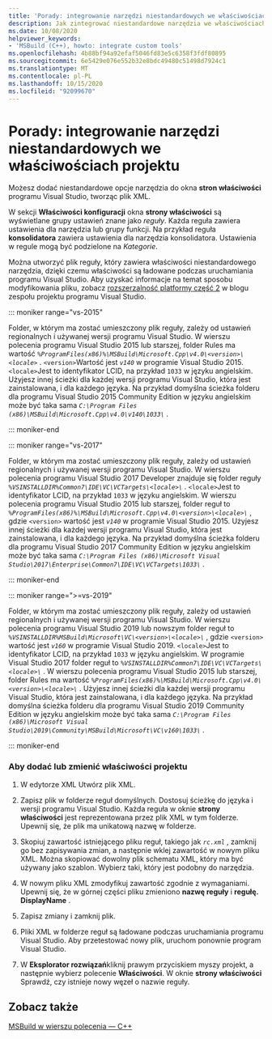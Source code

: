 ```yaml
---
title: 'Porady: integrowanie narzędzi niestandardowych we właściwościach projektu'
description: Jak zintegrować niestandardowe narzędzia we właściwościach projektu w projektach Visual Studio C++.
ms.date: 10/08/2020
helpviewer_keywords:
- 'MSBuild (C++), howto: integrate custom tools'
ms.openlocfilehash: 4b88bf94a92efaf5046fd83e5c6358f3fdf80895
ms.sourcegitcommit: 6e5429e076e552b32e8bdc49480c51498d7924c1
ms.translationtype: MT
ms.contentlocale: pl-PL
ms.lasthandoff: 10/15/2020
ms.locfileid: "92099670"
---
```

# <a name="how-to-integrate-custom-tools-into-the-project-properties"></a>Porady: integrowanie narzędzi niestandardowych we właściwościach projektu

Możesz dodać niestandardowe opcje narzędzia do okna **stron właściwości** programu Visual Studio, tworząc plik XML.

W sekcji **Właściwości konfiguracji** okna **strony właściwości** są wyświetlane grupy ustawień znane jako *reguły*. Każda reguła zawiera ustawienia dla narzędzia lub grupy funkcji. Na przykład reguła **konsolidatora** zawiera ustawienia dla narzędzia konsolidatora. Ustawienia w regule mogą być podzielone na *Kategorie*.

Można utworzyć plik reguły, który zawiera właściwości niestandardowego narzędzia, dzięki czemu właściwości są ładowane podczas uruchamiania programu Visual Studio. Aby uzyskać informacje na temat sposobu modyfikowania pliku, zobacz [rozszerzalność platformy część 2](/archive/blogs/vsproject/platform-extensibility-part-2) w blogu zespołu projektu programu Visual Studio.

::: moniker range="vs-2015"

Folder, w którym ma zostać umieszczony plik reguły, zależy od ustawień regionalnych i używanej wersji programu Visual Studio. W wierszu polecenia programu Visual Studio 2015 lub starszej, folder Rules ma wartość *`%ProgramFiles(x86)%\MSBuild\Microsoft.Cpp\v4.0\<version>\<locale>`* . `<version>`Wartość jest *`v140`* w programie Visual Studio 2015. `<locale>`Jest to identyfikator LCID, na przykład `1033` w języku angielskim. Użyjesz innej ścieżki dla każdej wersji programu Visual Studio, która jest zainstalowana, i dla każdego języka. Na przykład domyślna ścieżka folderu dla programu Visual Studio 2015 Community Edition w języku angielskim może być taka sama *`C:\Program Files (x86)\MSBuild\Microsoft.Cpp\v4.0\v140\1033\`* .

::: moniker-end

::: moniker range="vs-2017"

Folder, w którym ma zostać umieszczony plik reguły, zależy od ustawień regionalnych i używanej wersji programu Visual Studio. W wierszu polecenia programu Visual Studio 2017 Developer znajduje się folder reguły *`%VSINSTALLDIR%Common7\IDE\VC\VCTargets\<locale>\`* . `<locale>`Jest to identyfikator LCID, na przykład `1033` w języku angielskim. W wierszu polecenia programu Visual Studio 2015 lub starszej, folder reguł to *`%ProgramFiles(x86)%\MSBuild\Microsoft.Cpp\v4.0\<version>\<locale>\`* , gdzie `<version>` wartość jest *`v140`* w programie Visual Studio 2015. Użyjesz innej ścieżki dla każdej wersji programu Visual Studio, która jest zainstalowana, i dla każdego języka. Na przykład domyślna ścieżka folderu dla programu Visual Studio 2017 Community Edition w języku angielskim może być taka sama *`C:\Program Files (x86)\Microsoft Visual Studio\2017\Enterprise\Common7\IDE\VC\VCTargets\1033\`* .

::: moniker-end

::: moniker range=">=vs-2019"

Folder, w którym ma zostać umieszczony plik reguły, zależy od ustawień regionalnych i używanej wersji programu Visual Studio. W wierszu polecenia programu Visual Studio 2019 lub nowszym folder reguł to *`%VSINSTALLDIR%MSBuild\Microsoft\VC\<version>\<locale>\`* , gdzie `<version>` wartość jest *`v160`* w programie Visual Studio 2019. `<locale>`Jest to identyfikator LCID, na przykład `1033` w języku angielskim. W programie Visual Studio 2017 folder reguł to *`%VSINSTALLDIR%Common7\IDE\VC\VCTargets\<locale>\`* . W wierszu polecenia programu Visual Studio 2015 lub starszej, folder Rules ma wartość *`%ProgramFiles(x86)%\MSBuild\Microsoft.Cpp\v4.0\<version>\<locale>\`* . Użyjesz innej ścieżki dla każdej wersji programu Visual Studio, która jest zainstalowana, i dla każdego języka. Na przykład domyślna ścieżka folderu dla programu Visual Studio 2019 Community Edition w języku angielskim może być taka sama *`C:\Program Files (x86)\Microsoft Visual Studio\2019\Community\MSBuild\Microsoft\VC\v160\1033\`* .

::: moniker-end

### <a name="to-add-or-change-project-properties"></a>Aby dodać lub zmienić właściwości projektu

1. W edytorze XML Utwórz plik XML.

1. Zapisz plik w folderze reguł domyślnych. Dostosuj ścieżkę do języka i wersji programu Visual Studio. Każda reguła w oknie **strony właściwości** jest reprezentowana przez plik XML w tym folderze. Upewnij się, że plik ma unikatową nazwę w folderze.

1. Skopiuj zawartość istniejącego pliku reguł, takiego jak *`rc.xml`* , zamknij go bez zapisywania zmian, a następnie wklej zawartość w nowym pliku XML. Można skopiować dowolny plik schematu XML, który ma być używany jako szablon. Wybierz taki, który jest podobny do narzędzia.

1. W nowym pliku XML zmodyfikuj zawartość zgodnie z wymaganiami. Upewnij się, że w górnej części pliku zmieniono **nazwę reguły** i **regułę. DisplayName** .

1. Zapisz zmiany i zamknij plik.

1. Pliki XML w folderze reguł są ładowane podczas uruchamiania programu Visual Studio. Aby przetestować nowy plik, uruchom ponownie program Visual Studio.

1. W **Eksplorator rozwiązań**kliknij prawym przyciskiem myszy projekt, a następnie wybierz polecenie **Właściwości**. W oknie **strony właściwości** Sprawdź, czy istnieje nowy węzeł o nazwie reguły.

## <a name="see-also"></a>Zobacz także

[MSBuild w wierszu polecenia — C++](msbuild-visual-cpp.md)
